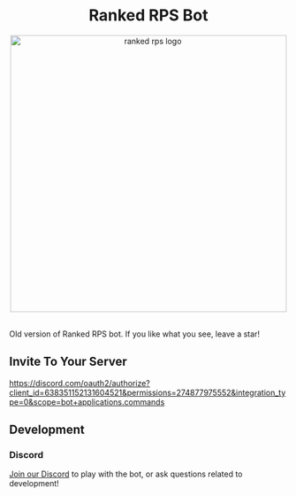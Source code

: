 <div align="center">
    <h1>Ranked RPS Bot</h1>
    <img src="https://i.imgur.com/PuNJsno.png" alt="ranked rps logo"
    style="width:500px">
</div>
<br>

Old version of Ranked RPS bot.
If you like what you see, leave a star!

## Invite To Your Server

<https://discord.com/oauth2/authorize?client_id=638351152131604521&permissions=274877975552&integration_type=0&scope=bot+applications.commands>

## Development

### Discord

[Join our Discord](https://discord.gg/9msWyzbf84) to play with the bot, or ask
questions related to development!
